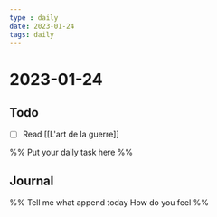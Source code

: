 ```yaml
---
type : daily
date: 2023-01-24
tags: daily
---
```


# 2023-01-24

## Todo

- [ ] Read [[L'art de la guerre]]

%%
Put your daily task here
%%


## Journal 
%%
Tell me what append today
How do you feel
%%